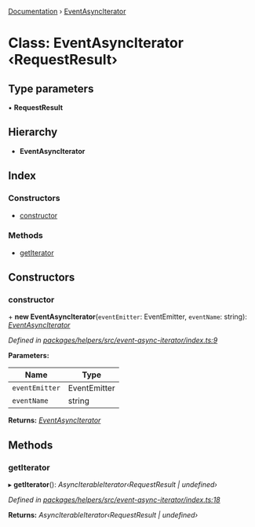 [Documentation](../README.md) › [EventAsyncIterator](eventasynciterator.md)

# Class: EventAsyncIterator ‹**RequestResult**›

## Type parameters

▪ **RequestResult**

## Hierarchy

* **EventAsyncIterator**

## Index

### Constructors

* [constructor](eventasynciterator.md#constructor)

### Methods

* [getIterator](eventasynciterator.md#getiterator)

## Constructors

###  constructor

\+ **new EventAsyncIterator**(`eventEmitter`: EventEmitter, `eventName`: string): *[EventAsyncIterator](eventasynciterator.md)*

*Defined in [packages/helpers/src/event-async-iterator/index.ts:9](https://github.com/badbatch/graphql-box/blob/f1482f8/packages/helpers/src/event-async-iterator/index.ts#L9)*

**Parameters:**

Name | Type |
------ | ------ |
`eventEmitter` | EventEmitter |
`eventName` | string |

**Returns:** *[EventAsyncIterator](eventasynciterator.md)*

## Methods

###  getIterator

▸ **getIterator**(): *AsyncIterableIterator‹RequestResult | undefined›*

*Defined in [packages/helpers/src/event-async-iterator/index.ts:18](https://github.com/badbatch/graphql-box/blob/f1482f8/packages/helpers/src/event-async-iterator/index.ts#L18)*

**Returns:** *AsyncIterableIterator‹RequestResult | undefined›*
